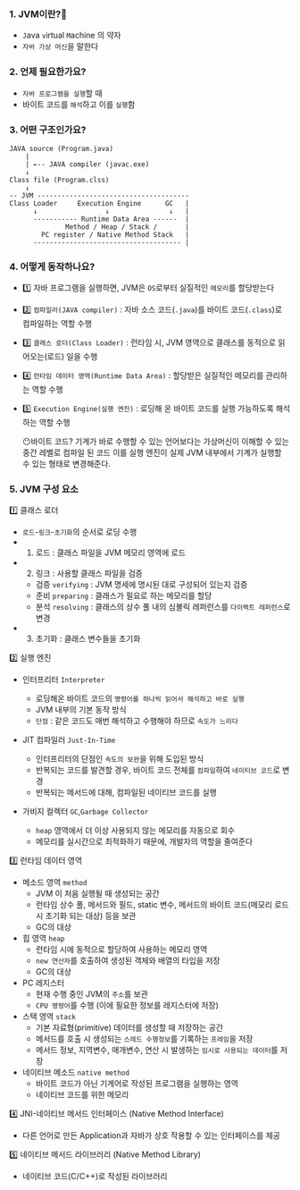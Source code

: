 
### 1. JVM이란?👀
- `J`ava `v`irtual `M`achine 의 약자
- `자바 가상 머신`을 말한다

### 2. 언제 필요한가요?
- `자바 프로그램을 실행`할 때
- 바이트 코드를 `해석`하고 이를 `실행`함

### 3. 어떤 구조인가요? 
```
JAVA source (Program.java)
    |
    | ←-- JAVA compiler (javac.exe)
    ↓
Class file (Program.clss)
    ↓
-- JVM --------------------------------------
Class Loader     Execution Engine      GC   | 
      ↓                 ↓               ↓   |
      ----------- Runtime Data Area ------  |
              Method / Heap / Stack /       |
        PC register / Native Method Stack   |
      ------------------------------------- |
```

### 4. 어떻게 동작하나요?
- 1️⃣ 자바 프로그램을 실행하면, JVM은 `OS`로부터 실질적인 `메모리`를 할당받는다
- 2️⃣ `컴파일러(JAVA compiler)` : 자바 소스 코드(`.java`)를 바이트 코드(`.class`)로 컴파일하는 역할 수행
- 3️⃣ `클래스 로더(Class Loader)` : 런타임 시, JVM 영역으로 클래스를 동적으로 읽어오는(로드) 일을 수행
- 4️⃣ `런타임 데이터 영역(Runtime Data Area)` : 할당받은 실질적인 메모리를 관리하는 역할 수행
- 5️⃣ `Execution Engine(실행 엔진)` : 로딩해 온 바이트 코드를 실행 가능하도록 해석하는 역할 수행


    😶바이트 코드?
    기계가 바로 수행할 수 있는 언어보다는 가상머신이 이해할 수 있는 중간 레벨로 컴파일 된 코드
    이를 실행 엔진이 실제 JVM 내부에서 기계가 실행할 수 있는 형태로 변경해준다.

### 5. JVM 구성 요소
1️⃣ 클래스 로더
  - `로드`-`링크`-`초기화`의 순서로 로딩 수행
  - 1. 로드 : 클래스 파일을 JVM 메모리 영역에 로드
  - 2. 링크 : 사용할 클래스 파일을 검증
    - 검증 `verifying` : JVM 명세에 명시된 대로 구성되어 있는지 검증
    - 준비 `preparing` : 클래스가 필요로 하는 메모리를 할당
    - 분석 `resolving` : 클래스의 상수 풀 내의 심볼릭 레퍼런스를 `다이렉트 레퍼런스`로 변경
  - 3. 초기화 : 클래스 변수들을 초기화

2️⃣ 실행 엔진
  - 인터프리터 `Interpreter`
    - 로딩해온 바이트 코드의 `명령어를 하나씩 읽어서 해석하고 바로 실행`
    - JVM 내부의 기본 동작 방식
    - `단점` : 같은 코드도 매번 해석하고 수행해야 하므로 `속도가 느리다`

  - JIT 컴파일러 `Just-In-Time`
    - 인터프리터의 단점인 `속도의 보완`을 위해 도입된 방식
    - 반복되는 코드를 발견할 경우, 바이트 코드 전체를 `컴파일`하여 `네이티브 코드`로 변경
    - 반복되는 메서드에 대해, 컴파일된 네이티브 코드를 실행

  - 가비지 컬렉터 `GC`,`Garbage Collector`
    - `heap` 영역에서 더 이상 사용되지 않는 메모리를 자동으로 회수
    - 메모리를 실시간으로 최적화하기 때문에, 개발자의 역할을 줄여준다

3️⃣ 런타임 데이터 영역
  - 메소드 영역 `method`
    - JVM 이 처음 실행될 때 생성되는 공간
    - 런타임 상수 풀, 메서드와 필드, static 변수, 메서드의 바이트 코드(메모리 로드 시 초기화 되는 대상) 등을 보관
    - GC의 대상
  - 힙 영역 `heap`
    - 런타임 시에 동적으로 할당하여 사용하는 메모리 영역
    - `new 연산자`를 호출하여 생성된 객체와 배열의 타입을 저장
    - GC의 대상
  - PC 레지스터
    - 현재 수행 중인 JVM의 `주소`를 보관
    - `CPU 명령어`를 수행 (이에 필요한 정보를 레지스터에 저장)
  - 스택 영역 `stack`
    - 기본 자료형(primitive) 데이터를 생성할 때 저장하는 공간
    - 메서드를 호출 시 생성되는 `스레드 수행정보`를 기록하는 `프레임`을 저장
    - 메서드 정보, 지역변수, 매개변수, 연산 시 발생하는 `임시로 사용되는 데이터`를 저장
  - 네이티브 메소드 `native method`
    - 바이트 코드가 아닌 기계어로 작성된 프로그램을 실행하는 영역
    - 네이티브 코드를 위한 메모리
  
4️⃣ JNI-네이티브 메서드 인터페이스 (Native Method Interface)
  - 다른 언어로 만든 Application과 자바가 상호 작용할 수 있는 인터페이스를 제공

5️⃣ 네이티브 메서드 라이브러리 (Native Method Library)
  - 네이티브 코드(C/C++)로 작성된 라이브러리

